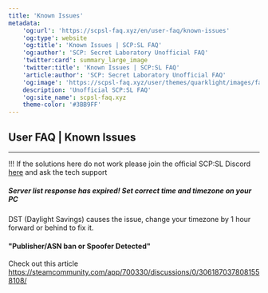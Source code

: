 ```yaml
---
title: 'Known Issues'
metadata:
    'og:url': 'https://scpsl-faq.xyz/en/user-faq/known-issues'
    'og:type': website
    'og:title': 'Known Issues | SCP:SL FAQ'
    'og:author': 'SCP: Secret Laboratory Unofficial FAQ'
    'twitter:card': summary_large_image
    'twitter:title': 'Known Issues | SCP:SL FAQ'
    'article:author': 'SCP: Secret Laboratory Unofficial FAQ'
    'og:image': 'https://scpsl-faq.xyz/user/themes/quarklight/images/favicon.png'
    description: 'Unofficial SCP:SL FAQ'
    'og:site_name': scpsl-faq.xyz
    theme-color: '#3BB9FF'
---
```


<head>
    <script async src="https://arc.io/widget.min.js#fcrqEmJg"></script>
</head>

## User FAQ | Known Issues

***

!!! If the solutions here do not work please join the official SCP:SL Discord [here](discord.gg/scpsl) and ask the tech support

##### **Server list response has expired! Set correct time and timezone on your PC**
DST (Daylight Savings) causes the issue, change your timezone by 1 hour forward or behind to fix it.


#### **"Publisher/ASN ban or Spoofer Detected"**
Check out this article https://steamcommunity.com/app/700330/discussions/0/3061870378081558108/


